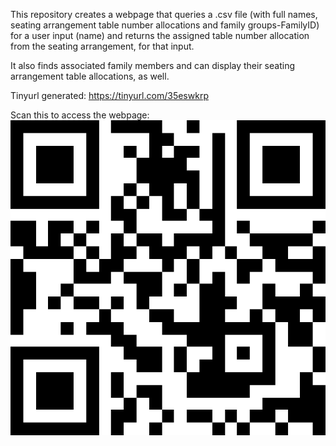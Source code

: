 This repository creates a webpage that queries a .csv file (with full names, seating arrangement table number allocations and family groups-FamilyID) for a user input (name) and returns the assigned table number allocation from the seating arrangement, for that input.

It also finds associated family members and can display their seating arrangement table allocations, as well.

Tinyurl generated: https://tinyurl.com/35eswkrp


Scan this to access the webpage:
![QR Code](qrcode.png)
